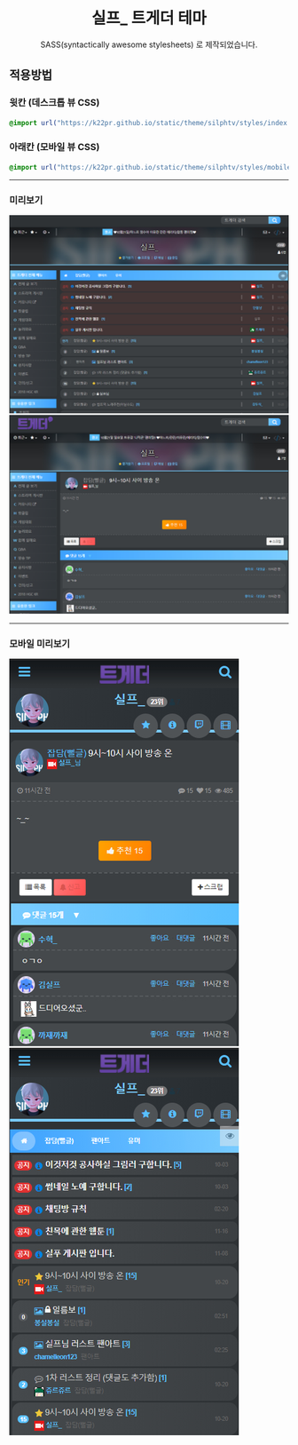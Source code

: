 <h1 align="center">실프_ 트게더 테마</h1>
<p align="center">
    SASS(syntactically awesome stylesheets) 로 제작되었습니다.<br>
</p>

## 적용방법

### 윗칸 (데스크톱 뷰 CSS)

```css
@import url("https://k22pr.github.io/static/theme/silphtv/styles/index.min.css");
```

### 아래칸 (모바일 뷰 CSS)

```css
@import url("https://k22pr.github.io/static/theme/silphtv/styles/mobile.min.css");
```

---

### 미리보기

![예제1](./image/ex01.jpg)
![예제2](./image/ex02.jpg)

---

### 모바일 미리보기

![예제1](./image/mex01.jpg)
![예제1](./image/mex02.jpg)
